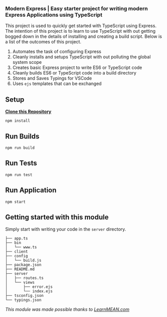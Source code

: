 ### Modern Express | Easy starter project for writing modern Express Applications using TypeScript

This project is used to quickly get started with TypeScript using Express. The intention of this project is to learn to use TypeScript with out getting bogged down in the details of installing and creating a build script. Below is a list of the outcomes of this project.

1. Automates the task of configuring Express
2. Cleanly installs and setups TypeScript with out polluting the global system scope
3. Creates basic Express project to write ES6 or TypeScript code
4. Cleanly builds ES6 or TypeScript code into a build directory
5. Stores and Saves Typings for VSCode
6. Uses `ejs` templates that can be exchanged

**Setup**
---
**[Clone this Repository](https://github.com/jsecademy/modern-express/archive/master.zip)**

```
npm install
```

**Run Builds**
---
```
npm run build
```

**Run Tests**
---
```
npm run test
```

**Run Application**
---
```
npm start
```

**Getting started with this module**
---
Simply start with writing your code in the `server` directory.

```
├── app.ts
├── bin
│   └── www.ts
├── client
├── config
│   └── build.js
├── package.json
├── README.md
├── server
│   ├── routes.ts
│   └── views
│       ├── error.ejs
│       └── index.ejs
├── tsconfig.json
└── typings.json
```

*This module was made possible thanks to [LearnMEAN.com](https://www.learnmean.com/)*
